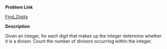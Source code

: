 <b> Problem Link</b>

[Find_Digits](https://www.hackerrank.com/challenges/find-digits/problem)

<b> Description</b>

Given an integer, for each digit that makes up the integer determine whether it is a divisor. Count the number of divisors occurring within the integer.

